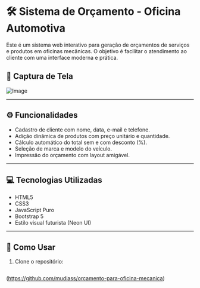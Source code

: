 # 🛠️ Sistema de Orçamento - Oficina Automotiva

Este é um sistema web interativo para geração de orçamentos de serviços e produtos em oficinas mecânicas. O objetivo é facilitar o atendimento ao cliente com uma interface moderna e prática.

## 📸 Captura de Tela

![Image](https://github.com/user-attachments/assets/40851c59-9150-457e-933f-068138cb9524)

---

## ⚙️ Funcionalidades

- Cadastro de cliente com nome, data, e-mail e telefone.
- Adição dinâmica de produtos com preço unitário e quantidade.
- Cálculo automático do total sem e com desconto (%).
- Seleção de marca e modelo do veículo.
- Impressão do orçamento com layout amigável.

---

## 💻 Tecnologias Utilizadas

- HTML5
- CSS3
- JavaScript Puro
- Bootstrap 5
- Estilo visual futurista (Neon UI)

---

## 🚀 Como Usar

1. Clone o repositório:
  
   ```bash 
  (https://github.com/mudiass/orcamento-para-oficina-mecanica)
